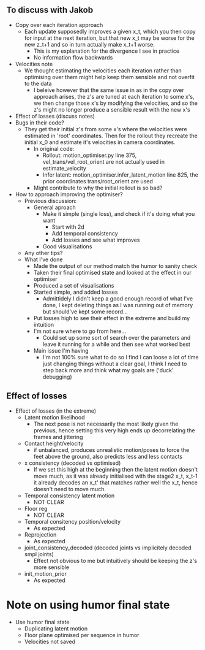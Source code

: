 ## To discuss with Jakob
- Copy over each iteration approach
    - Each update supposedly improves a given x_t, which you then copy for input at the next iteration, but that new x_t may be worse for the new z_t+1 and so in turn actually make x_t+1 worse.
        - This is my explanation for the divergence I see in practice
        - No information flow backwards
- Velocities note
    - We thought estimating the velocities each iteration rather than optimising over them might help keep them sensible and not overfit to the data
        - I beleive however that the same issue in as in the copy over approach arises, the z's are tuned at each iteration to some x's, we then change those x's by modifying the velocities, and so the z's might no longer produce a sensible result with the new x's
- Effect of losses (discuss notes)
- Bugs in their code?
    - They get their initial z's from some x's where the velocities were estimated in 'root' coordinates. Then for the rollout they recreate the initial x_0 and estimate it's velocities in camera coordinates.
        - In original code:
            - Rollout: motion_optimiser.py line 375, vel_trans/vel_root_orient are not actually used in estimate_velocity
            - Infer latent: motion_optimiser.infer_latent_motion line 825, the prior coordinates trans/root_orient are used
        - Might contribute to why the initial rollout is so bad?
- How to approach improving the optimiser?
    - Previous discussion:
        - General aproach
            - Make it simple (single loss), and check if it's doing what you want
                - Start with 2d
                - Add temporal consistency
                - Add losses and see what improves
            - Good visualisations
    - Any other tips?
    - What I've done
        - Made the output of our method match the humor to sanity check
        - Taken their final optimised state and looked at the effect in our optimiser
        - Produced a set of visualisations
        - Started simple, and added losses
            - Admittidely I didn't keep a good enough record of what I've done, I kept deleting things as I was running out of memory but should've kept some record...
        - Put losses high to see their effect in the extreme and build my intuition
        - I'm not sure where to go from here...
            - Could set up some sort of search over the parameters and leave it running for a while and then see what worked best
        - Main issue I'm having
            - I'm not 100% sure what to do so I find I can loose a lot of time just changing things without a clear goal, I think I need to step back more and think what my goals are ('duck' debugging)

## Effect of losses
- Effect of losses (in the extreme)
    - Latent motion likelihood
        - The next pose is not necessarily the most likely given the previous, hence setting this very high ends up decorrelating the frames and jittering
    - Contact height/velocity
        - if unbalanced, produces unrealistic motion/poses to force the feet above the ground, also predicts less and less contacts
    - x consistency (decoded vs optimised)
        - If we set this high at the beginning then the latent motion doesn't move much, as it was already initialised with the stage2 x_t, x_t-1 it already decodes an x_t' that matches rather well the x_t, hence doesn't need to move much.
    - Temporal consistency latent motion
        - NOT CLEAR
    - Floor reg
        - NOT CLEAR
    - Temporal consitency position/velocity
        - As expected
    - Reprojection
        - As expected
    - joint_consistency_decoded (decoded joints vs implicitely decoded smpl joints)
        - Effect not obvious to me but intuitively should be keeping the z's more sensible
    - init_motion_prior
        - As expected

# Note on using humor final state
- Use humor final state
    - Duplicating latent motion
    - Floor plane optimised per sequence in humor
    - Velocities not saved